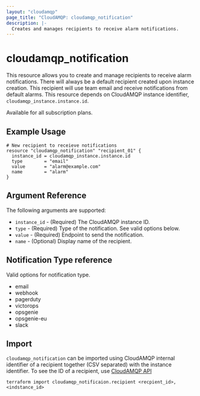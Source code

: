 ```yaml
---
layout: "cloudamqp"
page_title: "CloudAMQP: cloudamqp_notification"
description: |-
  Creates and manages recipients to receive alarm notifications.
---
```


# cloudamqp_notification

This resource allows you to create and manage recipients to receive alarm notifications. There will always be a default recipient created upon instance creation. This recipient will use team email and receive notifications from default alarms. This resource depends on CloudAMQP instance identifier, `cloudamqp_instance.instance.id`.

Available for all subscription plans.

## Example Usage

```hcl
# New recipient to receieve notifications
resource "cloudamqp_notification" "recipient_01" {
  instance_id = cloudamqp_instance.instance.id
  type        = "email"
  value       = "alarm@example.com"
  name        = "alarm"
}
```

## Argument Reference

The following arguments are supported:

* `instance_id` - (Required) The CloudAMQP instance ID.
* `type`        - (Required) Type of the notification. See valid options below.
* `value`       - (Required) Endpoint to send the notification.
* `name`        - (Optional) Display name of the recipient.

## Notification Type reference

Valid options for notification type.

* email
* webhook
* pagerduty
* victorops
* opsgenie
* opsgenie-eu
* slack

## Import

`cloudamqp_notification` can be imported using CloudAMQP internal identifier of a recipient together (CSV separated) with the instance identifier. To see the ID of a recipient, use [CloudAMQP API](https://docs.cloudamqp.com/cloudamqp_api.html#list-notification-recipients)

`terraform import cloudamqp_notificaion.recipient <recpient_id>,<indstance_id>`
